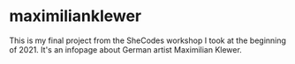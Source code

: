 # maximilianklewer
This is my final project from the SheCodes workshop I took at the beginning of 2021.
It's an infopage about German artist Maximilian Klewer.
